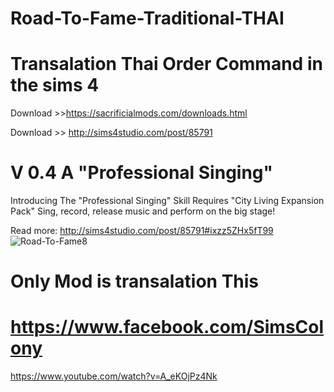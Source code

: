 # Road-To-Fame-Traditional-THAI
# Transalation Thai Order Command in the sims 4

Download >>https://sacrificialmods.com/downloads.html

Download >> http://sims4studio.com/post/85791

V 0.4 A "Professional Singing"
===============
Introducing The "Professional Singing" Skill
Requires "City Living Expansion Pack"
Sing, record, release music and perform on the big stage!

Read more: http://sims4studio.com/post/85791#ixzz5ZHx5fT99
![Road-To-Fame8](https://sacrificialmods.com/assets/0.4a-thumbnail.jpg)


Only Mod is transalation This 
===============================
https://www.facebook.com/SimsColony
=====================================

https://www.youtube.com/watch?v=A_eKOjPz4Nk
